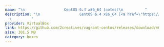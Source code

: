 ```yaml
---
name: "\n                  CentOS 6.4 x86_64 [notes]\n          "
description: "\n                  CentOS 6.4 x86_64 [<a href=\"https://github.com/2creatives/vagrant-centos/releases/tag/v0.1.0\">notes</a>]\n
  \         "
provider: VirtualBox
link: https://github.com/2creatives/vagrant-centos/releases/download/v0.1.0/centos64-x86_64-20131030.box
size: 301.5 MB
category: boxes
---
```

